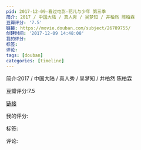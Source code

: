```yaml
---
pid: 2017-12-09-看过电影-花儿与少年 第三季
简介: 2017 / 中国大陆 / 真人秀 / 吴梦知 / 井柏然 陈柏霖
豆瓣评分: '7.5'
链接: https://movie.douban.com/subject/26789755/
创建时间: '2017-12-09 14:48:08'
我的评分:
标签:
评论:
tags: [douban]
categories: [timeline]
---
```

简介:2017 / 中国大陆 / 真人秀 / 吴梦知 / 井柏然 陈柏霖

豆瓣评分:7.5

[链接](https://movie.douban.com/subject/26789755/)

我的评分:

标签:

评论:

